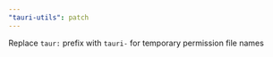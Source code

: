 ```yaml
---
"tauri-utils": patch
---
```


Replace `taur:` prefix with `tauri-` for temporary permission file names
